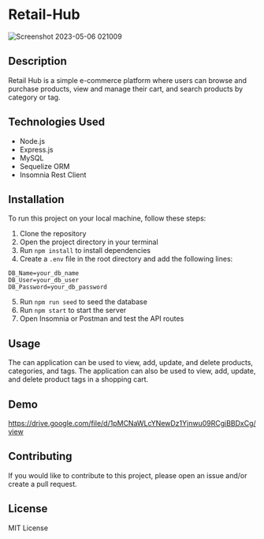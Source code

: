 # Retail-Hub
![Screenshot 2023-05-06 021009](https://user-images.githubusercontent.com/119268105/236609081-84913097-9800-422f-9e6f-860d96e61805.png)

## Description
Retail Hub is a simple e-commerce platform where users can browse and purchase products, view and manage their cart, and search products by category or tag.

## Technologies Used
* Node.js
* Express.js
* MySQL
* Sequelize ORM
* Insomnia Rest Client

## Installation
To run this project on your local machine, follow these steps:

1. Clone the repository
2. Open the project directory in your terminal
3. Run `npm install` to install dependencies
4. Create a `.env` file in the root directory and add the following lines:
```env
DB_Name=your_db_name
DB_User=your_db_user
DB_Password=your_db_password
```
5. Run `npm run seed` to seed the database
6. Run `npm start` to start the server
7. Open Insomnia or Postman and test the API routes

## Usage
The can application can be used to view, add, update, and delete products, categories, and tags. The application can also be used to view, add, update, and delete product tags in a shopping cart.

## Demo
https://drive.google.com/file/d/1pMCNaWLcYNewDz1Yjnwu09RCgiBBDxCg/view

## Contributing
If you would like to contribute to this project, please open an issue and/or create a pull request.

## License
MIT License
